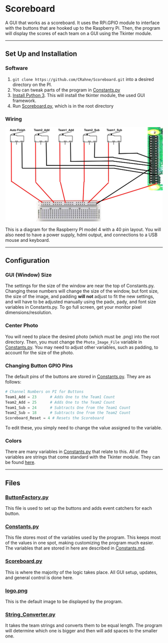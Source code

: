 # Scoreboard

A GUI that works as a scoreboard. It uses the RPi.GPIO module to interface with the buttons that are hooked up to the Raspberry Pi. Then, the program will display the scores of each team on a GUI using the Tkinter module.

---

## Set Up and Installation

### Software

1) `git clone https://github.com/CRahne/Scoreboard.git` into a desired directory on the PI.
2) You can tweak parts of the program in [Constants.py](Constants.py)
3) [Install Python 3](https://www.python.org/downloads/). This will install the tkinter module, the used GUI framework.
4) Run [Scoreboard.py](Scoreboard.py), which is in the root directory

### Wiring
![Something Should Be Here](Docs/WiringDiagram.jpg)

This is a diagram for the Raspberry PI model 4 with a 40 pin layout. You will also need to have a power supply, hdmi output, and connections to a USB mouse and keyboard.

---

## Configuration

### GUI (Window) Size

The settings for the size of the window are near the top of Constants.py. Changing these numbers will change the size of the 
window, but font size, the size of the image, and padding **will not** adjust to fit the new settings, and will have to be
adjusted manually using the padx, pady, and font size variables in Constants.py. To go full screen, get your monitor pixel dimensions/resolution.

### Center Photo

You will need to place the desired photo (which must be .png) into the root directory. Then, you must change the ```Photo_Image_File``` variable in [Constants.py](Constants.py). You may need to adjust other variables, such as padding, to account for the size of the photo.

### Changing Button GPIO Pins

The default pins of the buttons are stored in [Constants.py](Constants.py). They are as follows:

```python
# Channel Numbers on PI for Buttons
Team1_Add = 23      # Adds One to the Team1 Count
Team2_Add = 25      # Adds One to the Team2 Count
Team1_Sub = 24      # Subtracts One from the Team1 Count
Team2_Sub = 18      # Subtracts One from the Team2 Count
Scoreboard_Reset = 4 # Resets the Scoreboard
```

To edit these, you simply need to change the value assigned to the variable.

### Colors

There are many variables in [Constants.py](Constants.py) that relate to this. All of the variables are strings that come standard with the Tkinter module. They can be found [here](https://www.tutorialspoint.com/python/tk_colors.htm).

---

## Files

### [ButtonFactory.py](ButtonFactory.py)
This file is used to set up the buttons and adds event catchers for each button.

### [Constants.py](Constants.py)
This file stores most of the variables used by the program. This keeps most of the values in one spot, making 
customizing the program much easier. The variables that are stored in here are described in [Constants.md](Docs/Constants.md).

### [Scoreboard.py](Scoreboard.py)
This is where the majority of the logic takes place. All GUI setup, updates, and general control is done here.

### [logo.png](logo.png)
This is the default image to be displayed by the program.

### [String_Converter.py](String_Converter.py)
It takes the team strings and converts them to be equal length. The program will determine which one is bigger and then will add spaces to the smaller one.

